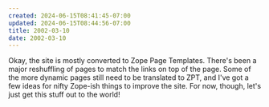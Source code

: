 ```yaml
---
created: 2024-06-15T08:41:45-07:00
updated: 2024-06-15T08:44:56-07:00
title: 2002-03-10
date: 2002-03-10
---
```


Okay, the site is mostly converted to Zope Page Templates. There's been a major reshuffling of pages to match the links on top of the page. Some of the more dynamic pages still need to be translated to ZPT, and I've got a few ideas for nifty Zope-ish things to improve the site. For now, though, let's just get this stuff out to the world!
